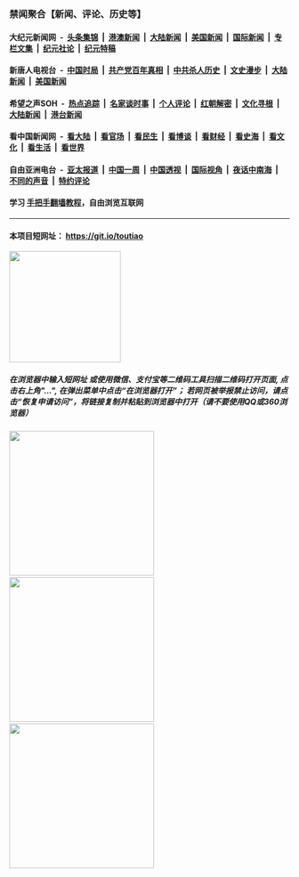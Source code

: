 ### 禁闻聚合【新闻、评论、历史等】

#### 大纪元新闻网 &nbsp;-&nbsp; [头条集锦](indexes/E头条集锦.md?t=02080455) &nbsp;|&nbsp; [港澳新闻](indexes/E港澳新闻.md?t=02080455)  &nbsp;|&nbsp; [大陆新闻](indexes/E大陆新闻.md?t=02080455) &nbsp;|&nbsp; [美国新闻](indexes/E美国新闻.md?t=02080455) &nbsp;|&nbsp; [国际新闻](indexes/E国际新闻.md?t=02080455) &nbsp;|&nbsp; [专栏文集](indexes/E专栏文集.md?t=02080455) &nbsp;|&nbsp; [纪元社论](indexes/E纪元社论.md?t=02080455) &nbsp;|&nbsp; [纪元特稿](indexes/E纪元特稿.md?t=02080455) 

#### 新唐人电视台 &nbsp;-&nbsp; [中国时局](indexes/N中国时局.md?t=02080455) &nbsp;|&nbsp; [共产党百年真相](indexes/N共产党百年真相.md?t=02080455) &nbsp;|&nbsp; [中共杀人历史](indexes/N中共杀人历史.md?t=02080455) &nbsp;|&nbsp; [文史漫步](indexes/N文史漫步.md?t=02080455) &nbsp;|&nbsp; [大陆新闻](indexes/N大陆新闻.md?t=02080455) &nbsp;|&nbsp; [美国新闻](indexes/N美国新闻.md?t=02080455)

#### 希望之声SOH &nbsp;-&nbsp; [热点追踪](indexes/H热点追踪.md?t=02080455) &nbsp;|&nbsp; [名家谈时事](indexes/H名家谈时事.md?t=02080455) &nbsp;|&nbsp; [个人评论](indexes/H个人评论.md?t=02080455)  &nbsp;|&nbsp; [红朝解密](indexes/H红朝解密.md?t=02080455) &nbsp;|&nbsp; [文化寻根](indexes/H文化寻根.md?t=02080455) &nbsp;|&nbsp; [大陆新闻](indexes/H大陆新闻.md?t=02080455) &nbsp;|&nbsp; [港台新闻](indexes/H港台新闻.md?t=02080455)

#### 看中国新闻网 &nbsp;-&nbsp; [看大陆](indexes/S看大陆.md?t=02080455) &nbsp;|&nbsp; [看官场](indexes/S看官场.md?t=02080455) &nbsp;|&nbsp; [看民生](indexes/S看民生.md?t=02080455)  &nbsp;|&nbsp; [看博谈](indexes/S看博谈.md?t=02080455) &nbsp;|&nbsp; [看财经](indexes/S看财经.md?t=02080455) &nbsp;|&nbsp; [看史海](indexes/S看史海.md?t=02080455) &nbsp;|&nbsp; [看文化](indexes/S看文化.md?t=02080455) &nbsp;|&nbsp; [看生活](indexes/S看生活.md?t=02080455) &nbsp;|&nbsp; [看世界](indexes/S看世界.md?t=02080455)

#### 自由亚洲电台 &nbsp;-&nbsp; [亚太报道](indexes/R亚太报道.md?t=02080455) &nbsp;|&nbsp; [中国一周](indexes/R中国一周.md?t=02080455) &nbsp;|&nbsp; [中国透视](indexes/R中国透视.md?t=02080455)  &nbsp;|&nbsp; [国际视角](indexes/R国际视角.md?t=02080455) &nbsp;|&nbsp; [夜话中南海](indexes/R夜话中南海.md?t=02080455) &nbsp;|&nbsp; [不同的声音](indexes/R不同的声音.md?t=02080455) &nbsp;|&nbsp; [特约评论](indexes/R特约评论.md?t=02080455)

#### 学习 [手把手翻墙教程](https://github.com/gfw-breaker/guides/wiki)，自由浏览互联网

----

#### 本项目短网址： https://git.io/toutiao
<img src="https://raw.githubusercontent.com/gfw-breaker/banned-news/master/scripts/img/qr.png" width="200px"/>  

##### 在浏览器中输入短网址 或使用微信、支付宝等二维码工具扫描二维码打开页面, 点击右上角"...", 在弹出菜单中点击“在浏览器打开”； 若网页被举报禁止访问，请点击“恢复申请访问”，将链接复制并粘贴到浏览器中打开（请不要使用QQ或360浏览器）

<img src="https://raw.githubusercontent.com/gfw-breaker/banned-news/master/scripts/img/1.png" width="260px"/> &nbsp; <img src="https://raw.githubusercontent.com/gfw-breaker/banned-news/master/scripts/img/2.png" width="260px"/> &nbsp; <img src="https://raw.githubusercontent.com/gfw-breaker/banned-news/master/scripts/img/3.png" width="260px"/>
